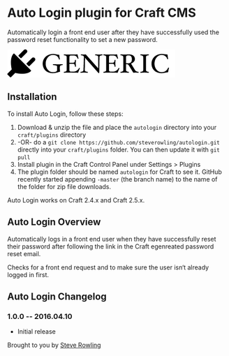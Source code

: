 # Auto Login plugin for Craft CMS

Automatically login a front end user after they have successfully used the password reset functionality to set a new password.

![Screenshot](resources/screenshots/plugin_logo.png)

## Installation

To install Auto Login, follow these steps:

1. Download & unzip the file and place the `autologin` directory into your `craft/plugins` directory
2.  -OR- do a `git clone https://github.com/steverowling/autologin.git` directly into your `craft/plugins` folder.  You can then update it with `git pull`
3. Install plugin in the Craft Control Panel under Settings > Plugins
4. The plugin folder should be named `autologin` for Craft to see it.  GitHub recently started appending `-master` (the branch name) to the name of the folder for zip file downloads.

Auto Login works on Craft 2.4.x and Craft 2.5.x.

## Auto Login Overview

Automatically logs in a front end user when they have successfully reset their password after following the link in the Craft egenreated password reset email.

Checks for a front end request and to make sure the user isn‘t already logged in first.

## Auto Login Changelog

### 1.0.0 -- 2016.04.10

* Initial release

Brought to you by [Steve Rowling](https://springworks.co.uk)